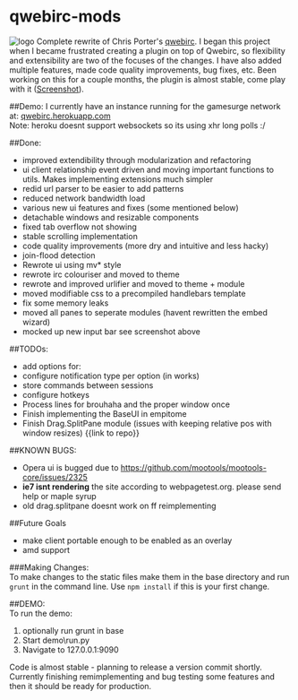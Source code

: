 qwebirc-mods  
=============  

![logo](https://raw.github.com/megawac/qwebirc-enhancements/master/images/qwebircsmall.png "QWebirc logo")
Complete rewrite of Chris Porter's [qwebirc](http://qwebirc.org/). I began this project when I became frustrated creating a plugin on top of Qwebirc, so flexibility and extensibility are two of the focuses of the changes. I have also added multiple features, made code quality improvements, bug fixes, etc. Been working on this for a couple months, the plugin is almost stable, come play with it  ([Screenshot](http://puu.sh/4ANPf.png)).  
  
##Demo:
I currently have an instance running for the gamesurge network at: [qwebirc.herokuapp.com](http://qwebirc.herokuapp.com/)  
Note: heroku doesnt support websockets so its using xhr long polls :/ 

##Done:  
* improved extendibility through modularization and refactoring
* ui client relationship event driven and moving important functions to utils. Makes implementing extensions much simpler
 * redid url parser to be easier to add patterns
 * reduced network bandwidth load
* various new ui features and fixes (some mentioned below)
 * detachable windows and resizable components
 * fixed tab overflow not showing
 * stable scrolling implementation
* code quality improvements (more dry and intuitive and less hacky)
 * join-flood detection
 * Rewrote ui using mv* style
* rewrote irc colouriser and moved to theme
* rewrote and improved urlifier and moved to theme + module
* moved modifiable css to a precompiled handlebars template
* fix some memory leaks
* moved all panes to seperate modules (havent rewritten the embed wizard)
* mocked up new input bar see screenshot above
  
##TODOs:  
* add options for:
 * configure notification type per option (in works)
 * store commands between sessions
 * configure hotkeys
* Process lines for brouhaha and the proper window once
* Finish implementing the BaseUI in empitome
* Finish Drag.SplitPane module (issues with keeping relative pos with window resizes) {{link to repo}}
  
  
##KNOWN BUGS:  
* Opera ui is bugged due to https://github.com/mootools/mootools-core/issues/2325
* __ie7 isnt rendering__ the site according to webpagetest.org. please send help or maple syrup  
* old drag.splitpane doesnt work on ff reimplementing  

##Future Goals 
* make client portable enough to be enabled as an overlay  
* amd support  

###Making Changes:  
To make changes to the static files make them in the base directory and run ```grunt``` in the command line. Use ```npm install``` if this is your first change.  


##DEMO:  
To run the demo:  
 1.  optionally run grunt in base
 2.  Start demo\run.py
 3.  Navigate to 127.0.0.1:9090
  
Code is almost stable - planning to release a version commit shortly. Currently finishing remimplementing and bug testing some features and then it should be ready for production.